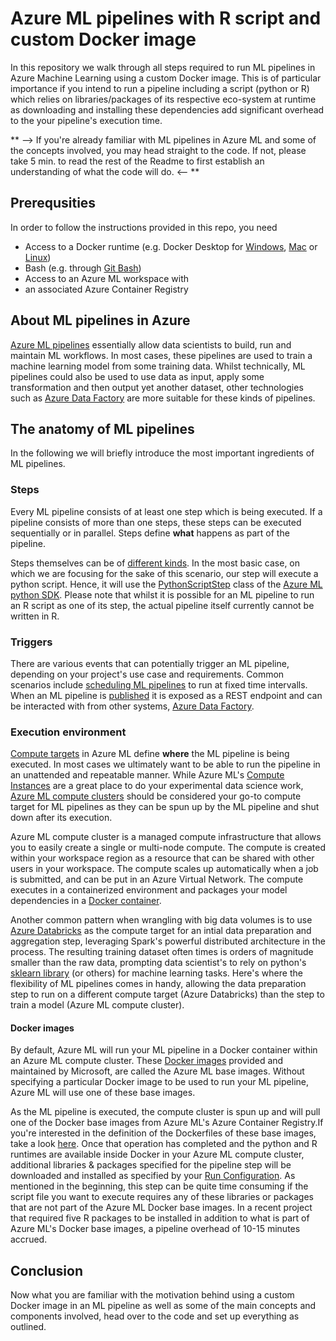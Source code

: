 # Azure ML pipelines with R script and custom Docker image

In this repository we walk through all steps required to run ML pipelines in Azure Machine Learning using a custom Docker image. This is of particular importance if you intend to run a pipeline including a script (python or R) which relies on libraries/packages of its respective eco-system at runtime as downloading and installing these dependencies add significant overhead to the your pipeline's execution time. 

** --> If you're already familiar with ML pipelines in Azure ML and some of the concepts involved, you may head straight to the code. If not, please take 5 min. to read the rest of the Readme to first establish an understanding of what the code will do. <-- **

## Prerequsities

In order to follow the instructions provided in this repo, you need

- Access to a Docker runtime (e.g. Docker Desktop for [Windows](https://docs.docker.com/docker-for-windows/install/), [Mac](https://docs.docker.com/docker-for-mac/install/) or [Linux](https://docs.docker.com/engine/install/))
- Bash (e.g. through [Git Bash](https://gitforwindows.org/))
- Access to an Azure ML workspace with
- an associated Azure Container Registry

## About ML pipelines in Azure

[Azure ML pipelines](https://docs.microsoft.com/en-us/azure/machine-learning/concept-ml-pipelines) essentially allow data scientists to build, run and maintain ML workflows. In most cases, these pipelines are used to train a machine learning model from some training data. Whilst technically, ML pipelines could also be used to use data as input, apply some transformation and then output yet another dataset, other technologies such as [Azure Data Factory](https://docs.microsoft.com/en-us/azure/data-factory/concepts-pipelines-activities) are more suitable for these kinds of pipelines.

## The anatomy of ML pipelines

In the following we will briefly introduce the most important ingredients of ML pipelines.

### Steps

Every ML pipeline consists of at least one step which is being executed. If a pipeline consists of more than one steps, these steps can be executed sequentially or in parallel. Steps define **what** happens as part of the pipeline.

Steps themselves can be of [different kinds](https://docs.microsoft.com/en-us/python/api/azureml-pipeline-steps/azureml.pipeline.steps?view=azure-ml-py). In the most basic case, on which we are focusing for the sake of this scenario, our step will execute a python script. Hence, it will use the [PythonScriptStep](https://docs.microsoft.com/en-us/python/api/azureml-pipeline-steps/azureml.pipeline.steps.python_script_step.pythonscriptstep?view=azure-ml-py) class of the [Azure ML python SDK](https://docs.microsoft.com/en-us/python/api/overview/azure/ml/?view=azure-ml-py). Please note that whilst it is possible for an ML pipeline to run an R script as one of its step, the actual pipeline itself currently cannot be written in R. 

### Triggers

There are various events that can potentially trigger an ML pipeline, depending on your project's use case and requirements. Common scenarios include [scheduling ML pipelines](https://docs.microsoft.com/en-us/azure/machine-learning/how-to-schedule-pipelines) to run at fixed time intervalls. When an ML pipeline is [published](https://docs.microsoft.com/en-us/azure/machine-learning/how-to-deploy-pipelines) it is exposed as a REST endpoint and can be interacted with from other systems, [Azure Data Factory](https://docs.microsoft.com/en-us/azure/data-factory/transform-data-machine-learning-service). 

### Execution environment

[Compute targets](https://docs.microsoft.com/en-us/azure/machine-learning/concept-compute-target#train) in Azure ML define **where** the ML pipeline is being executed. In most cases we ultimately want to be able to run the pipeline in an unattended and repeatable manner. While Azure ML's [Compute Instances](https://docs.microsoft.com/en-us/azure/machine-learning/how-to-create-attach-compute-sdk#instance) are a great place to do your experimental data science work, [Azure ML compute clusters](https://docs.microsoft.com/en-us/azure/machine-learning/how-to-create-attach-compute-sdk#amlcompute) should be considered your go-to compute target for ML pipelines as they can be spun up by the ML pipeline and shut down after its execution. 

Azure ML compute cluster is a managed compute infrastructure that allows you to easily create a single or multi-node compute. The compute is created within your workspace region as a resource that can be shared with other users in your workspace. The compute scales up automatically when a job is submitted, and can be put in an Azure Virtual Network. The compute executes in a containerized environment and packages your model dependencies in a [Docker container](https://www.docker.com/why-docker).

Another common pattern when wrangling with big data volumes is to use [Azure Databricks](https://docs.microsoft.com/en-us/azure/machine-learning/how-to-create-attach-compute-sdk#databricks) as the compute target for an intial data preparation and aggregation step, leveraging Spark's powerful distributed architecture in the process. The resulting training dataset often times is orders of magnitude smaller than the raw data, prompting data scientist's to rely on python's [sklearn library](https://scikit-learn.org/stable/)  (or others) for machine learning tasks. Here's where the flexibility of ML pipelines comes in handy, allowing the data preparation step to run on a different compute target (Azure Databricks) than the step to train a model (Azure ML compute cluster). 

#### Docker images

By default, Azure ML will run your ML pipeline in a Docker container within an Azure ML compute cluster. These [Docker images](https://hub.docker.com/_/microsoft-azureml-base) provided and maintained by Microsoft, are called the Azure ML base images. Without specifying a particular Docker image to be used to run your ML pipeline, Azure ML will use one of these base images. 

As the ML pipeline is executed, the compute cluster is spun up and will pull one of the Docker base images from Azure ML's Azure Container Registry.If you're interested in the definition of the Dockerfiles of these base images, take a look [here](https://github.com/Azure/AzureML-Containers/tree/master/base). Once that operation has completed and the python and R runtimes are available inside Docker in your Azure ML compute cluster, additional libraries & packages specified for the pipeline step will be downloaded and installed as specified by your [Run Configuration](https://docs.microsoft.com/en-us/python/api/azureml-core/azureml.core.runconfig.runconfiguration?view=azure-ml-py). As mentioned in the beginning, this step can be quite time consuming if the script file you want to execute requires any of these libraries or packages that are not part of the Azure ML Docker base images. In a recent project that required five R packages to be installed in addition to what is part of Azure ML's Docker base images, a pipeline overhead of 10-15 minutes accrued.

## Conclusion

Now what you are familiar with the motivation behind using a custom Docker image in an ML pipeline as well as some of the main concepts and components involved, head over to the code and set up everything as outlined.
